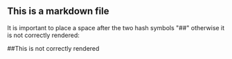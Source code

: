 ## This is a markdown file

It is important to place a space after the two hash symbols "##" otherwise it is not correctly rendered:

##This is not correctly rendered
